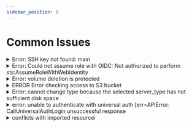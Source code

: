 ```yaml
---
sidebar_position: 8
---
```

# Common Issues

<details>

<summary>Error: SSH key not found: main</summary>

The issue is that there is not SSH called main in your Hetzner Project. Please refer to section  [ssh-section](./Getting_Started/preparation/cloud_provider#ssh)

</details>

<details>
<summary>Error: Could not assume role with OIDC: Not authorized to perform sts:AssumeRoleWithWebIdentity</summary>

The issue is that the github runner do not have permissions to assume the IAM role in AWS. Make sure that:  
1. The [Trusted Policy](./Getting_Started/preparation/terraform_state#iam-role) the repository name is the correct one. 
2. The IAM role `github-oidc`  [exists](./Getting_Started/preparation/terraform_state#iam-role) and is called  `github-oidc`
</details>

<details>
<summary> Error: volume deletion is protected</summary>

You might face this issue when terraform tries to destroy/replace the volume. The reason is that by default the volume is protected. To allow destroying the existing volume you can set `volume_delete_protection = false` in `containers-host/terragrunt.hcl` before running the terraform destroy.  

Alternatively you can disable manually the delete protection from the Hetzner console and re-run terraform destroy.
</details>


<details>
<summary>ERROR  Error checking access to S3 bucket</summary>

The issue is that the name for the S3 bucket you choose is already in use very likely from another AWS account. You need to update the `AWS_S3_BUCKET` to use a different name. 
</details>

<details>
<summary>Error: cannot change type because the selected server_type has not sufficient disk space</summary>

This issue is because you are trying to replace the VPS with an instance type that is smaller compared to the previous one. The reason is that the smaller instance types comes with smaller root disks.
</details>

<details>
<summary>error: unable to authenticate with universal auth [err=APIError: CallUniversalAuthLogin unsuccessful response</summary>

You will see this error in logs of the deployr script. The reason might be one of the followings:
    1. The infisical client ID might be set wrong
    2. The infisical client secret is wrong
    3. The infisical project ID is wrong
    4. The infisical_api_url is set to wrong region.

Please review the configuration of External Secret at the preparation [page](./Getting_Started/preparation/external_secrets.md).
</details>


<details>
<summary>conflicts with imported resourcei</summary>

You will see this error in logs of the deployr script. The reason is that you have define two services with the same name  in two different `docker-compose.yaml` files. You need to rename one of the two services so both are unique.

</details>

